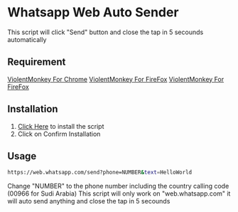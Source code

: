 # Whatsapp Web Auto Sender
This script will click "Send" button and close the tap in 5 secounds automatically

## Requirement
[ViolentMonkey For Chrome](https://chrome.google.com/webstore/detail/violentmonkey/jinjaccalgkegednnccohejagnlnfdag)
[ViolentMonkey For FireFox](https://addons.mozilla.org/en-US/firefox/addon/violentmonkey/)
[ViolentMonkey For FireFox](https://microsoftedge.microsoft.com/addons/detail/violentmonkey/eeagobfjdenkkddmbclomhiblgggliao)

## Installation
1. [Click Here](https://github.com/iN4sser/Whatsapp-Web-Auto-Sender/raw/master/WhatsappWebAutoSender.user.js) to install the script
2. Click on Confirm Installation

## Usage
```bash
https://web.whatsapp.com/send?phone=NUMBER&text=HelloWorld
```
Change "NUMBER" to the phone number including the country calling code (00966 for Sudi Arabia)
This script will only work on "web.whatsapp.com"
it will auto send anything and close the tap in 5 secounds
